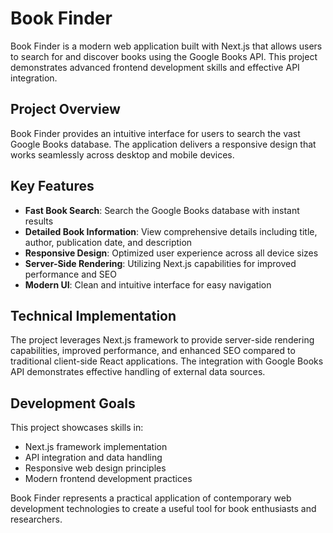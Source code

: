 # Book Finder

Book Finder is a modern web application built with Next.js that allows users to search for and discover books using the Google Books API. This project demonstrates advanced frontend development skills and effective API integration.

## Project Overview

Book Finder provides an intuitive interface for users to search the vast Google Books database. The application delivers a responsive design that works seamlessly across desktop and mobile devices.

## Key Features

- **Fast Book Search**: Search the Google Books database with instant results
- **Detailed Book Information**: View comprehensive details including title, author, publication date, and description
- **Responsive Design**: Optimized user experience across all device sizes
- **Server-Side Rendering**: Utilizing Next.js capabilities for improved performance and SEO
- **Modern UI**: Clean and intuitive interface for easy navigation

## Technical Implementation

The project leverages Next.js framework to provide server-side rendering capabilities, improved performance, and enhanced SEO compared to traditional client-side React applications. The integration with Google Books API demonstrates effective handling of external data sources.

## Development Goals

This project showcases skills in:
- Next.js framework implementation
- API integration and data handling
- Responsive web design principles
- Modern frontend development practices

Book Finder represents a practical application of contemporary web development technologies to create a useful tool for book enthusiasts and researchers.
